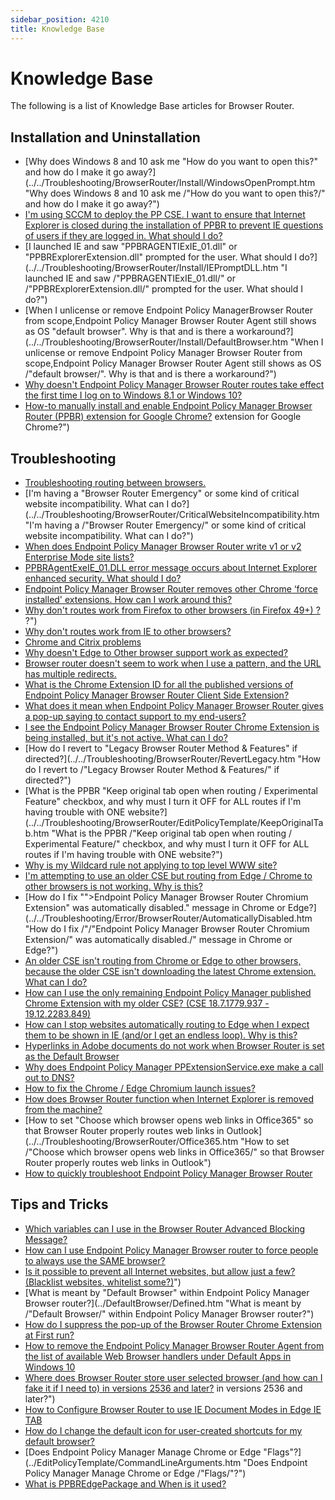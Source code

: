 ```yaml
---
sidebar_position: 4210
title: Knowledge Base
---
```


# Knowledge Base

The following is a list of Knowledge Base articles for Browser Router.

## Installation and Uninstallation

* [Why does Windows 8 and 10 ask me "How do you want to open this?" and how do I make it go away?](../../Troubleshooting/BrowserRouter/Install/WindowsOpenPrompt.htm "Why does Windows 8 and 10 ask me /"How do you want to open this?/" and how do I make it go away?")
* [I'm using SCCM to deploy the PP CSE. I want to ensure that Internet Explorer is closed during the installation of PPBR to prevent IE questions of users if they are logged in. What should I do?](../../Troubleshooting/BrowserRouter/Install/PreventIEQuestions "I'm using SCCM to deploy the PP CSE")
* [I launched IE and saw "PPBRAGENTIExIE\_01.dll" or "PPBRExplorerExtension.dll" prompted for the user. What should I do?](../../Troubleshooting/BrowserRouter/Install/IEPromptDLL.htm "I launched IE and saw /"PPBRAGENTIExIE_01.dll/" or /"PPBRExplorerExtension.dll/" prompted for the user. What should I do?")
* [When I unlicense or remove Endpoint Policy ManagerBrowser Router from scope,Endpoint Policy Manager Browser Router Agent still shows as OS "default browser". Why is that and is there a workaround?](../../Troubleshooting/BrowserRouter/Install/DefaultBrowser.htm "When I unlicense or remove Endpoint Policy Manager Browser Router from scope,Endpoint Policy Manager Browser Router Agent still shows as OS /"default browser/". Why is that and is there a workaround?")
* [Why doesn't Endpoint Policy Manager Browser Router routes take effect the first time I log on to Windows 8.1 or Windows 10?](../../Troubleshooting/BrowserRouter/Install/TwoLogons "Why doesn't Endpoint Policy Manager Browser Router routes take effect the first time I log on to Windows 8.1 or Windows 10?")
* [How-to manually install and enable Endpoint Policy Manager Browser Router (PPBR) extension for Google Chrome?](../Install/ChromeManual) extension for Google Chrome?")

## Troubleshooting

* [Troubleshooting routing between browsers.](../../Troubleshooting/BrowserRouter/BetweenBrowsers "Troubleshooting routing between browsers.")
* [I'm having a "Browser Router Emergency" or some kind of critical website incompatibility. What can I do?](../../Troubleshooting/BrowserRouter/CriticalWebsiteIncompatibility.htm "I'm having a /"Browser Router Emergency/" or some kind of critical website incompatibility. What can I do?")
* [When does Endpoint Policy Manager Browser Router write v1 or v2 Enterprise Mode site lists?](../../Troubleshooting/BrowserRouter/Versions "When does Endpoint Policy Manager Browser Router write v1 or v2 Enterprise Mode site lists?")
* [PPBRAgentExeIE\_01.DLL error message occurs about Internet Explorer enhanced security. What should I do?](../../Troubleshooting/Error/BrowserRouter/DLLCompatible "PPBRAgentExeIE_01.DLL error message occurs about Internet Explorer enhanced security. What should I do?")
* [Endpoint Policy Manager Browser Router removes other Chrome ‘force installed' extensions. How can I work around this?](../../Troubleshooting/BrowserRouter/Chrome/ForceInstall "Endpoint Policy Manager Browser Router removes other Chrome ‘force installed' extensions. How can I work around this?")
* [Why don't routes work from Firefox to other browsers (in Firefox 49+) ?](../../Troubleshooting/BrowserRouter/Firefox) ?")
* [Why don't routes work from IE to other browsers?](../../Troubleshooting/BrowserRouter/InternetExplorer/FromToOtherBrowsers "Why don't routes work from IE to other browsers?")
* [Chrome and Citrix problems](../../Troubleshooting/BrowserRouter/Chrome/CitrixProblems "Chrome and Citrix problems")
* [Why doesn't Edge to Other browser support work as expected?](../../Troubleshooting/BrowserRouter/Edge/FromToOtherBroswers "Why doesn't Edge to Other browser support work as expected?")
* [Browser router doesn't seem to work when I use a pattern, and the URL has multiple redirects.](../../Troubleshooting/BrowserRouter/Pattern "Browser router doesn't seem to work when I use a pattern, and the URL has multiple redirects.")
* [What is the Chrome Extension ID for all the published versions of Endpoint Policy Manager Browser Router Client Side Extension?](../../Troubleshooting/BrowserRouter/ClientSideExtension/ChromeExtensionID "What is the Chrome Extension ID for all the published versions of Endpoint Policy Manager Browser Router Client Side Extension?")
* [What does it mean when Endpoint Policy Manager Browser Router gives a pop-up saying to contact support to my end-users?](../../Troubleshooting/Error/BrowserRouter/ContactSupport "What does it mean when Endpoint Policy Manager Browser Router gives a pop-up saying to contact support to my end-users?")
* [I see the Endpoint Policy Manager Browser Router Chrome Extension is being installed, but it's not active. What can I do?](../../Troubleshooting/BrowserRouter/Chrome/ExtensionInactive "I see the Endpoint Policy Manager Browser Router Chrome Extension is being installed, but it's not active. What can I do?")
* [How do I revert to "Legacy Browser Router Method & Features" if directed?](../../Troubleshooting/BrowserRouter/RevertLegacy.htm "How do I revert to /"Legacy Browser Router Method & Features/" if directed?")
* [What is the PPBR "Keep original tab open when routing / Experimental Feature" checkbox, and why must I turn it OFF for ALL routes if I'm having trouble with ONE website?](../../Troubleshooting/BrowserRouter/EditPolicyTemplate/KeepOriginalTab.htm "What is the PPBR /"Keep original tab open when routing / Experimental Feature/" checkbox, and why must I turn it OFF for ALL routes if I'm having trouble with ONE website?")
* [Why is my Wildcard rule not applying to top level WWW site?](../../Troubleshooting/BrowserRouter/WildcardRule "Why is my Wildcard rule not applying to top level WWW site?")
* [I'm attempting to use an older CSE but routing from Edge / Chrome to other browsers is not working. Why is this?](../../Troubleshooting/BrowserRouter/Chrome/Routing "I'm attempting to use an older CSE but routing from Edge / Chrome to other browsers is not working. Why is this?")
* [How do I fix "">Endpoint Policy Manager Browser Router Chromium Extension" was automatically disabled." message in Chrome or Edge?](../../Troubleshooting/Error/BrowserRouter/AutomaticallyDisabled.htm "How do I fix /"/"Endpoint Policy Manager Browser Router Chromium Extension/" was automatically disabled./" message in Chrome or Edge?")
* [An older CSE isn't routing from Chrome or Edge to other browsers, because the older CSE isn't downloading the latest Chrome extension. What can I do?](../../Troubleshooting/BrowserRouter/ClientSideExtension/ChromeRouting "An older CSE isn't routing from Chrome or Edge to other browsers, because the older CSE isn't downloading the latest Chrome extension. What can I do?")
* [How can I use the only remaining Endpoint Policy Manager published Chrome Extension with my older CSE? (CSE 18.7.1779.937 - 19.12.2283.849)](../../Troubleshooting/BrowserRouter/ClientSideExtension/ChromeExtension "How can I use the only remaining Endpoint Policy Manager published Chrome Extension with my older CSE?")
* [How can I stop websites automatically routing to Edge when I expect them to be shown in IE (and/or I get an endless loop). Why is this?](../../Troubleshooting/BrowserRouter/Edge/Stop.htm "How can I stop websites automatically routing to Edge when I expect them to be shown in IE (and/or I get an endless loop). Why is this?")
* [Hyperlinks in Adobe documents do not work when Browser Router is set as the Default Browser](../../Troubleshooting/BrowserRouter/AdobeLinks "Hyperlinks in Adobe documents do not work when Browser Router is set as the Default Browser")
* [Why does Endpoint Policy Manager PPExtensionService.exe make a call out to DNS?](../../Troubleshooting/BrowserRouter/DNSCall "Why does Endpoint Policy Manager PPExtensionService.exe make a call out to DNS?")
* [How to fix the Chrome / Edge Chromium launch issues?](../../Troubleshooting/BrowserRouter/Chrome/Launch "How to fix the Chrome / Edge Chromium launch issues?")
* [How does Browser Router function when Internet Explorer is removed from the machine?](../../Troubleshooting/BrowserRouter/InternetExplorer/Removed "How does Browser Router function when Internet Explorer is removed from the machine?")
* [How to set "Choose which browser opens web links in Office365" so that Browser Router properly routes web links in Outlook](../../Troubleshooting/BrowserRouter/Office365.htm "How to set /"Choose which browser opens web links in Office365/" so that Browser Router properly routes web links in Outlook")
* [How to quickly troubleshoot Endpoint Policy Manager Browser Router](../../Troubleshooting/BrowserRouter/Quick "How to quickly troubleshoot Endpoint Policy Manager Browser Router")

## Tips and Tricks

* [Which variables can I use in the Browser Router Advanced Blocking Message?](../AdvancedBlockingMessage "Which variables can I use in the Browser Router Advanced Blocking Message?")
* [How can I use Endpoint Policy Manager Browser router to force people to always use the SAME browser?](../ForceBrowser "How can I use Endpoint Policy Manager Browser router to force people to always use the SAME browser?")
* [Is it possible to prevent all Internet websites, but allow just a few? (Blacklist websites, whitelist some?)](../EditPolicyTemplate/SecurityZone)")
* [What is meant by "Default Browser" within Endpoint Policy Manager Browser router?](../DefaultBrowser/Defined.htm "What is meant by /"Default Browser/" within Endpoint Policy Manager Browser router?")
* [How do I suppress the pop-up of the Browser Router Chrome Extension at First run?](../SuppressPopup "How do I suppress the pop-up of the Browser Router Chrome Extension at First run?")
* [How to remove the Endpoint Policy Manager Browser Router Agent from the list of available Web Browser handlers under Default Apps in Windows 10](../Install/RemoveAgent "How to remove the Endpoint Policy Manager Browser Router Agent from the list of available Web Browser handlers under Default Apps in Windows 10")
* [Where does Browser Router store user selected browser (and how can I fake it if I need to) in versions 2536 and later?](../UseSelectableBrowser) in versions 2536 and later?")
* [How to Configure Browser Router to use IE Document Modes in Edge IE TAB](../EditPolicyTemplate/BrowserMode "How to Configure Browser Router to use IE Document Modes in Edge IE TAB")
* [How do I change the default icon for user-created shortcuts for my default browser?](../ShortcutIcons "How do I change the default icon for user-created shortcuts for my default browser?")
* [Does Endpoint Policy Manager Manage Chrome or Edge "Flags"?](../EditPolicyTemplate/CommandLineArguments.htm "Does Endpoint Policy Manager Manage Chrome or Edge /"Flags/"?")
* [What is PPBREdgePackage and When is it used?](../EdgeLegacyBrowser "What is PPBREdgePackage and When is it used?")
